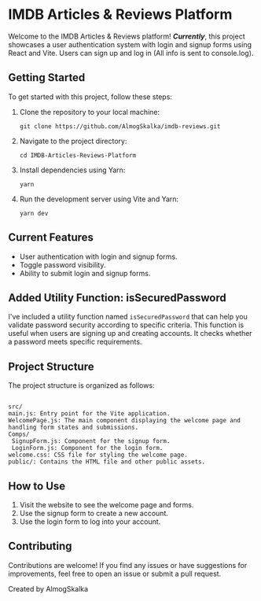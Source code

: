 # IMDB Articles & Reviews Platform

Welcome to the IMDB Articles & Reviews platform! **_Currently_**, this project showcases a user authentication system with login and signup forms using React and Vite. Users can sign up and log in (All info is sent to console.log).

## Getting Started

To get started with this project, follow these steps:

1. Clone the repository to your local machine:

   ```
   git clone https://github.com/AlmogSkalka/imdb-reviews.git
   ```

2. Navigate to the project directory:

   ```
   cd IMDB-Articles-Reviews-Platform
   ```

3. Install dependencies using Yarn:

   ```
   yarn
   ```

4. Run the development server using Vite and Yarn:

   ```
   yarn dev
   ```

## Current Features

- User authentication with login and signup forms.
- Toggle password visibility.
- Ability to submit login and signup forms.

## Added Utility Function: isSecuredPassword

I've included a utility function named `isSecuredPassword` that can help you validate password security according to specific criteria. This function is useful when users are signing up and creating accounts. It checks whether a password meets specific requirements.

## Project Structure

The project structure is organized as follows:

   ```

src/
  main.js: Entry point for the Vite application.
  WelcomePage.js: The main component displaying the welcome page and handling form states and submissions.
  Comps/
    SignupForm.js: Component for the signup form.
    LoginForm.js: Component for the login form.
  welcome.css: CSS file for styling the welcome page.
public/: Contains the HTML file and other public assets.
   ```

## How to Use

1. Visit the website to see the welcome page and forms.
2. Use the signup form to create a new account.
3. Use the login form to log into your account.

## Contributing

Contributions are welcome! If you find any issues or have suggestions for improvements, feel free to open an issue or submit a pull request.

Created by AlmogSkalka

